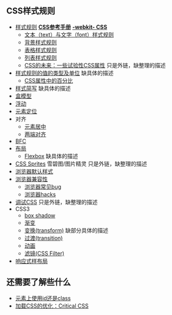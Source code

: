 ## CSS样式规则
* [样式规则](http://www.htmldog.com/reference/cssproperties/) **[CSS参考手册](http://css.doyoe.com/)** **[-webkit- CSS](http://ued.ctrip.com/webkitcss/index.html)**
    * [文本（text）与文字（font）样式规则](font/font-style.md)
    * [背景样式规则](background.md)
    * [表格样式规则](table)
    * [列表样式规则](list.md)
    * [CSS的未来：一些试验性CSS属性](http://www.qianduan.net/the-future-of-css-experimental-css-properties/) 只是外链，缺整理的描述
* [样式规则的值的类型及单位](value-and-unit.md) 缺具体的描述
    * [CSS属性中的百分比](value-and-unit.md#percent)
* [样式简写](css-shorthand.md) 缺具体的描述
* [盒模型](box-model.md)
* [浮动](float/README.md)
* [元素定位](position)
* 对齐
    * [元素居中](align-center/)
    * [两端对齐](align-justify/)
* [BFC](BFC)
* [布局](layout)
    * [Flexbox](layout/flexbox) 缺具体的描述
* [CSS Sprites](http://www.imooc.com/learn/93) 雪碧图/图片精灵 只是外链，缺整理的描述
* [浏览器默认样式](ua-style.md)
* [浏览器兼容性](compatibility)
    * [浏览器常见bug](compatibility/css-bugs.md)
    * [浏览器hacks](compatibility/css-hack.md)
* [调试CSS](https://docs.webplatform.org/wiki/tutorials/debugging_css) 只是外链，缺整理的描述
* CSS3
    * [box shadow](box-shadow)
    * [渐变](gradient)
    * [变换(transform)](transform) 缺部分具体的描述
    * [过渡(transition)](transition)
    * [动画](animate)
    * [滤镜(CSS Filter)](animate)
* [响应式样布局](detail/responsive)

## 还需要了解些什么
* [元素上使用id还是class](detail/css/id-or-class.md)
* [加载CSS的优化：Critical CSS](detail/css/critical-css.md)
